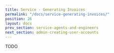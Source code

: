 ```yaml
---
title: Service - Generating Invoices
permalink: "/docs/service-generating-invoices/"
position: 26
layout: docs
prev_section: service-agents-and-engineers
next_section: admin-creating-user-accounts
---
```


TODO
